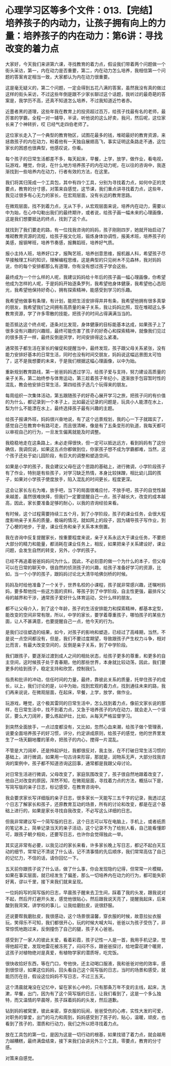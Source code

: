 # 心理学习区等多个文件：013.【完结】培养孩子的内动力，让孩子拥有向上的力量：培养孩子的内在动力：第6讲：寻找改变的着力点

大家好，今天我们来讲第六课，寻找教育的着力点，假设我们带着两个问题做一个街头采访，第一，内在动力是否重要，第二，内在动力怎么培养，我相信第一个问题的答案肯定相当一致，大家都认为内在动力很重要。

这是毫无疑义的，第二个问题，一定会得到五花八满的答案，虽然我没有真的做过这样的街头采访，不过这些年倒是跟不少家长聊过这个话题，我听过的最奇葩的答案是，我学历不高，还真不知道怎么培养，不过我知道近竹者赤。

近墨者黑的道理，这些年我在教育上的投资超过百万，给孩子找最有名的老师，最厉害的学霸，全程一对一辅导，半读，听他说的这么好卖，我问，然后呢，这位家长来了个神转折，哎 已经气走四伯老师了。

这位家长走入了一个典型的教育物区，试图花最多的钱，堆砌最好的教育资源，来拯救孩子的内在动力，盼着他有一天独自展翅高飞，事实证明这条路走不通，这位家长的困惑也很典型，他感叹说，你看。

每个孩子的日常生活都差不多，每天起床，早餐，上学，放学，做作业，看电视，玩游戏，睡觉，你说，在什么地方培养孩子的内在动力呢，在以往的咨询中，我逐渐找到一些培养内在动力，行者有效的方法，在这里。

我们将其归笼成一个工具包，其中有四个工具，分别为寻找着力点，如何中正的灵要点，教育的分寸感，对策来自感觉，这节课，我们重点讲寻找着力点，这些年，我见过很多有心无力的家长，在宏观层面，没有长远的教育思路。

在微观层面，找不到着力点，无从下手，从宏观层面来说，培养内在动力，需要以中为始，在心中勾勒出我们的最终期许，或者说，给孩子画一幅未来的心理画像，这是我们想要抵达的终点，找到了这个点。

就找到了我们要走的路，有一位找我咨询的妈妈，孩子刚刚四岁，她就开始启动了堆砌教育资源的流程，给孩子报文化班，锻炼身体协调性，报美术班，培养孩子的美感，报钢琴班，培养节奏感，报舞蹈班，培养好气质。

报小主持人班，培养好口才，报陶艺班，培养创意思维，报机器人科，希望孩子尽早接触理工科的知识，理解编程思维，这是典型的只见树木不见森林，我对妈妈说，你的每个安排都那么有道理，你有没有想过孩子学会这些。

最终成为一个什么样的人呢，我建议妈妈给十年后的孩子画一幅心理画像，你希望他成为怎样的人呢，于是妈妈开始逐条罗列，我希望他身体健康，我希望他心态阳光，我希望他保持好奇心，拥有探索精神，能感受到学习的乐趣。

我希望他做事有条理，有计划，能把生活安排得井井有条，我希望他拥有很多真挚的朋友，我希望我们之间拥有高质量的亲子关系，我让妈妈比照，现在堆砌这么多教育资源，学了许多零散的技能，把孩子的时间占得满满当当的。

能否抵达这个终点呢，逐条对比发现，身体健康的目标能基本达成，如果孩子上了很多没有兴趣的兴趣班，最终可能伤害了孩子的好奇心和探索精神，就像我们见过的很多孩子一样，最终反倒是厌学，时间安排得这么紧凑。

通常孩子都生活在家长的催促和提醒当中，最终发现，孩子跟父母关系紧张，没有能力安排好基本的日常生活，同时也没有时间交朋友，妈妈说这幅远景图太可怕了，这不是我想要的未来，于是我们根据这幅心理画像，以中为始。

重新规划教育路线，第一爸爸妈妈透过学习，给孩子爱与支持，努力建设高质量的亲子关系，第二始终参与体育运动，第三趁着孩子年纪小，逐渐放手包容暂时性的混乱，教会他安排日常生活，第四给孩子选几个玩得来的朋友。

每周组织一次集体活动，第五跟随孩子的好奇心展开学习之旅，把孩子问的有价值的为什么，都记录到一个本子上，比如最近记录的问题是，玩具小人能漂在水上，梨为什么不能漂在水上，最终选择孩子最有兴趣的主题。

给孩子报课外班，妈妈很兴奋地说，有了这个远景规划，我的心一下子就踏实了，感觉自己在教育中有路可走，而且很清晰，像是有了五条变形的轨道，我每天都可以审视自己的行为，一旦发生偏离就能及时调整。

我稳稳地走在这条路上，未必走得很快，但一定可以抵达远方，看到妈妈有了这份确信，我调侃说，如果这五点你都做到位，你家孩子想不成为学霸都难，当然，这个孩子还处于幼儿园阶段，有巨大的调整和塑造空间。

如果是小学的孩子，我会建议父母在这个思路的基础上，进行微调，小学阶段孩子有了作业，特别是有些孩子，对学习缺乏热情，本身比较抹蹭，相比幼儿园的孩子，如果对小学孩子使度放手，陷入混乱的时间更长，程度更深。

这会让家长左右为难，放手吧，当下的局面很难应付，不放手吧，孩子的自觉性越来越差，虽然很难抉择，但我们一定要提醒自己一点，孩子越长大，改变的成本越高，因此，家长要准备足够的耐心，以我的咨询经验来看。

有时候，这个过程需要持续三五个月，到了小学阶段，孩子的课业任务，会很大程度影响亲子关系的质量，极端的情况，就如网上的段子，因为辅导孩子写作业，到了心梗的地步，于是，课业任务和亲子关系本末倒置。

我在咨询中反复提醒家长，按重要程度来说，亲子关系永远大于课业任务，不要把大部分的精力和能量，都消耗在课业任务上，相反，如果把亲子关系建设好，课业问题，会发生自然的转变，另外，小学的孩子。

已经不再追着爸爸妈妈问为什么，因此，不必刻意的做一个为什么的本子，但父母可以在日常的聊天中，很自然的侦测孩子的兴趣，给孩子准备好学习的资源，比如，当一个小学的孩子，跟妈妈讨论北大清华哈佛剑桥的时候。

妈妈及时给他准备了一个关于，世界名校的小课程，孩子就非常感兴趣，还嘱咐妈妈，要多帮他找一些这方面的资料，等孩子到了中学阶段，自主性更强，最排斥父母的越界和干涉，通常孩子爱好什么体育运动，交什么样的朋友。

都不让父母介入，到了这个年龄，孩子的生活安排能力和探索精神，都基本定型，能改变的空间非常有限，所以，中学的家长，要学着尊重孩子，哪怕孩子的某些方面，让人不甚满意，也要提醒自己一点，他今天的行为。

是我们过往塑造的结果，如今，对孩子的影响和塑造，已经过了高峰期，当然，不是说一点空间都没有，但是，我们不要过度期望，导致跟孩子产生权力斗争，相对比而言，有最大改变空间的，反倒是亲子关系，到了中学阶段。

我们跟孩子，要逐渐过渡到成人之间的相处状态，给孩子更多的尊重，和更多的自主空间，这时候孩子处于青春期，他的那些世界，本身就比较动荡，因此，我们要更多的给到孩子，稳定支持和欣赏，控制我们。

指责和批评的冲动，信任时间的力量，最终，靠彼此关系的质量，托举住孩子的成长，以上，我们讨论的是，以中为始，找到宏观的着力点，找到通往未来的路，我们再来说说，在微观层面，在起床，早餐，上学，放学，做作业。

玩游戏，睡觉，这个极其雷同的日常生活中，怎么找到着力点，像前文家长说的那样，在日常生活中，找不到着力点，又急于培养孩子的内在动力，就会走入一个误区，要么大刀阔斧，要么练起炉灶，比如，从每天严格监督学习。

到突然全面放手，一点过度都没有，又比如，忽然心血来潮，给孩子做个管理表，说要全面培养孩子的好习惯，评分，约定讲成原则，给孩子的感觉，他的世界里发生了一场天翻地覆的革命，把孩子的内心，搅得一片混乱。

不管是大刀阔斧，还是拎起炉灶，我都很反对，我主张，在不打破日常生活习惯的基础上，进行微调，如果用一句古诗来形容，那就是，润物系无声，大部分找我咨询的案例中，孩子都不知道咨询这回事，通常都是我跟父母讨论。

对日常生活进行微调，父母改变了，家庭氛围改变了，孩子很自然地跟着改变了，他自己对改变的原因，浑然不知，在微观层面，寻找着力点的方法，概括以下是，写简写版的亲子日志，标记感受，在教育咨询中。

我会要求家长写详细版的亲子日志，很多家长一天能写三五千字的记录，我透过这个日志了解家长和孩子，还原教育互动的场景，所有的讨论和改变，都是在这个基础上进行的，如果是家长寻找自我改变，不必写这么详细的日志。

但我非常建议写一个简写版的日志，这个日志可以写在电脑上，手机上，或者纸质的笔记本上，简单记录当天的亲子活动，这个记录不为了给别人看，自己能看懂即可，跟孩子朝夕相处，还要写日志，也许你会觉得独此一举。

其实这非常有必要，以我见过的家长来看，许多家长晚上写日志，都记不起白天互动的细节，常常记不清说了什么话，记不清事情的先后顺序，我们常常高估了自己的记忆力，不信的话，请你回忆一下。

五天前你跟孩子说了什么话，做了什么事，你会发现隐约记得，但常常一片模糊，如果在事实层面，就已经发生了偏差，那么一切培养内在动力的行为，都可能失职好离，谬以千里，接下来我们就来呈现。

一位妈妈写的简写版的日志，早晨孩子醒来去卫生间，踩着了我的头发，跟我说对不起，然后开灯避开头发，感觉他很贴心，然后跟我说天亮了，提醒我起床，后来酸到我背窝，讲学校的事儿，让我给磨肚皮，说很舒服。

还说要帮我磨肚皮，我很感动，这个场景很温馨，穿衣服的时候，故意拉扯衣服玩，笑得乐不可知，我们都很开心，玩的时候大喊大叫，爸爸以为孩子受伤了，非常惊慌地跑过来，反倒撞伤了自己的腿，孩子关心爸爸。

感受到了一家人的彼此关爱，看着彩霞，孩子记性一人是一首，我用手机记录，觉得他超可爱，发现地雷花被冻死了，闷闷不乐，跟爸爸探讨，给地雷花建个暖房，这孩子对植物绝对是真爱，有植物学家的潜质呀，吃完饭。

很快收拾好东西，等在门口，夸他快，还主动喝口服液，我和爸爸对他的效率，感到很惊讶，如果这位妈妈，回头看自己这个简写版的日志，当时的场景和感受，就能历历在目，假设这位妈妈不写日志，不过三五天。

这个清晨就淹没在记忆中，留在家长心中的，只有那条万年不变的主线，起床，洗漱，早餐，出门，因为有了这个简写版的日志，让我们看到了，这是一个多么独特，而又温情的早晨呀，孩子踩着妈妈的头发，然后道歉。

钻到妈妈被窝里，彼此亲密，穿衣服的玩闹，爸爸受伤的心疼，实性大发的可爱，对职务的挚爱，出门的马力和周到，妈妈感受到了孩子的，贴心，温暖，顽皮，也看到了孩子的，潜质和行动力，我们之所以把寻找着力点。

放在工具包的第一位，是因为这是一切行动的根基，如果找错了着力点，就会越用力越糟糕，最终满盘结束，接下来我们会讲另外三个工具，零要点，教育的分寸感。

对策来自感觉。